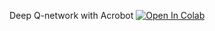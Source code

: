 Deep Q-network with Acrobot
  [![Open In Colab](https://colab.research.google.com/assets/colab-badge.svg)](https://colab.research.google.com/github/girafe-ai/natural-language-processing/blob/23s_advanced/homeworks_advanced/Lab03_DQN/lab03_DQN.ipynb)
